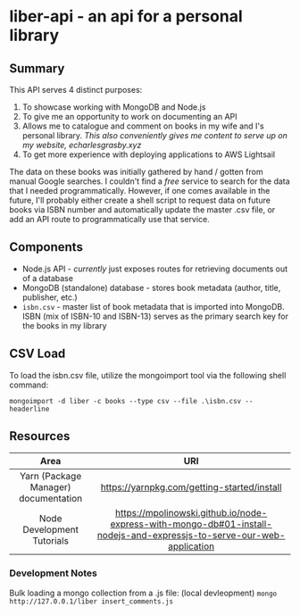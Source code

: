 # liber-api - an api for a personal library

## Summary
This API serves 4 distinct purposes: 
1. To showcase working with MongoDB and Node.js
2. To give me an opportunity to work on documenting an API
3. Allows me to catalogue and comment on books in my wife and I's personal library. *This also conveniently gives me content to serve up on my website, echarlesgrasby.xyz*
4. To get more experience with deploying applications to AWS Lightsail

The data on these books was initially gathered by hand / gotten from manual Google searches. I couldn't find a *free* service to search for the data that I needed programmatically. However, 
if one comes available in the future, I'll probably either create a shell script to request data on future books via ISBN number and automatically update the master .csv file, or add an API route to programmatically use that service. 

## Components
* Node.js API - *currently* just exposes routes for retrieving documents out of a database
* MongoDB (standalone) database - stores book metadata (author, title, publisher, etc.)
* ```isbn.csv``` - master list of book metadata that is imported into MongoDB. ISBN (mix of ISBN-10 and ISBN-13) serves as the primary search key for the books in my library

## CSV Load
To load the isbn.csv file, utilize the mongoimport tool via the following shell command:

```mongoimport -d liber -c books --type csv --file .\isbn.csv --headerline```

## Resources

|Area    |URI    |
|:------:|:-----:|
|Yarn (Package Manager) documentation|https://yarnpkg.com/getting-started/install|
|Node Development Tutorials|https://mpolinowski.github.io/node-express-with-mongo-db#01-install-nodejs-and-expressjs-to-serve-our-web-application|

### Development Notes

Bulk loading a mongo collection from a .js file: 
(local devleopment) ```mongo http://127.0.0.1/liber insert_comments.js```
